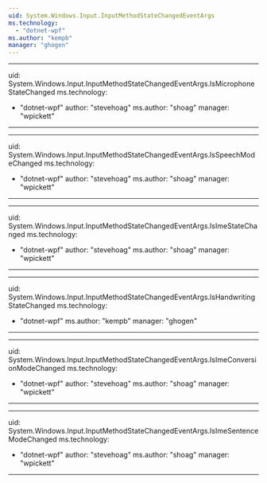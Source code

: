 ```yaml
---
uid: System.Windows.Input.InputMethodStateChangedEventArgs
ms.technology: 
  - "dotnet-wpf"
ms.author: "kempb"
manager: "ghogen"
---
```


---
uid: System.Windows.Input.InputMethodStateChangedEventArgs.IsMicrophoneStateChanged
ms.technology: 
  - "dotnet-wpf"
author: "stevehoag"
ms.author: "shoag"
manager: "wpickett"
---

---
uid: System.Windows.Input.InputMethodStateChangedEventArgs.IsSpeechModeChanged
ms.technology: 
  - "dotnet-wpf"
author: "stevehoag"
ms.author: "shoag"
manager: "wpickett"
---

---
uid: System.Windows.Input.InputMethodStateChangedEventArgs.IsImeStateChanged
ms.technology: 
  - "dotnet-wpf"
author: "stevehoag"
ms.author: "shoag"
manager: "wpickett"
---

---
uid: System.Windows.Input.InputMethodStateChangedEventArgs.IsHandwritingStateChanged
ms.technology: 
  - "dotnet-wpf"
ms.author: "kempb"
manager: "ghogen"
---

---
uid: System.Windows.Input.InputMethodStateChangedEventArgs.IsImeConversionModeChanged
ms.technology: 
  - "dotnet-wpf"
author: "stevehoag"
ms.author: "shoag"
manager: "wpickett"
---

---
uid: System.Windows.Input.InputMethodStateChangedEventArgs.IsImeSentenceModeChanged
ms.technology: 
  - "dotnet-wpf"
author: "stevehoag"
ms.author: "shoag"
manager: "wpickett"
---
